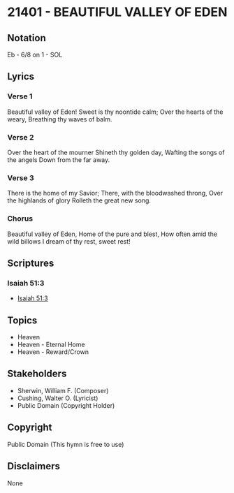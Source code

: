 # 21401 - BEAUTIFUL VALLEY OF EDEN

## Notation

Eb - 6/8 on 1 - SOL

## Lyrics

### Verse 1

Beautiful valley of Eden! Sweet is thy noontide calm; Over the hearts of the weary, Breathing thy waves of balm.

### Verse 2

Over the heart of the mourner Shineth thy golden day, Wafting the songs of the angels Down from the far away.

### Verse 3

There is the home of my Savior; There, with the bloodwashed throng, Over the highlands of glory Rolleth the great new song.

### Chorus

Beautiful valley of Eden, Home of the pure and blest, How often amid the wild billows I dream of thy rest, sweet rest!


## Scriptures

### Isaiah 51:3

- [Isaiah 51:3](https://www.biblegateway.com/passage/?search=Isaiah%2051%3A3)


## Topics

- Heaven
- Heaven - Eternal Home
- Heaven - Reward/Crown

## Stakeholders

- Sherwin, William F. (Composer)
- Cushing, Walter O. (Lyricist)
- Public Domain (Copyright Holder)

## Copyright

Public Domain
(This hymn is free to use)

## Disclaimers

None

